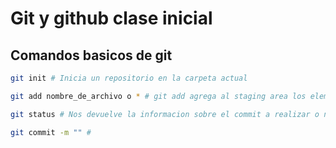 # Git y github clase inicial

## Comandos basicos de git

```sh
git init # Inicia un repositorio en la carpeta actual

git add nombre_de_archivo o * # git add agrega al staging area los elementos deseados

git status # Nos devuelve la informacion sobre el commit a realizar o nuestro espacio de trabajo

git commit -m "" #
```
